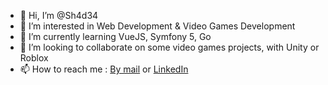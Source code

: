 - 👋 Hi, I’m @Sh4d34
- 👀 I’m interested in Web Development & Video Games Development
- 🌱 I’m currently learning VueJS, Symfony 5, Go
- 💞️ I’m looking to collaborate on some video games projects, with Unity or Roblox
- 📫 How to reach me : [By mail](mailto:jean.sicart@hotmail.fr) or [LinkedIn](https://www.linkedin.com/in/jean-sicart/)
    

<!---
Sh4d34/Sh4d34 is a ✨ special ✨ repository because its `README.md` (this file) appears on your GitHub profile.
You can click the Preview link to take a look at your changes.
--->
